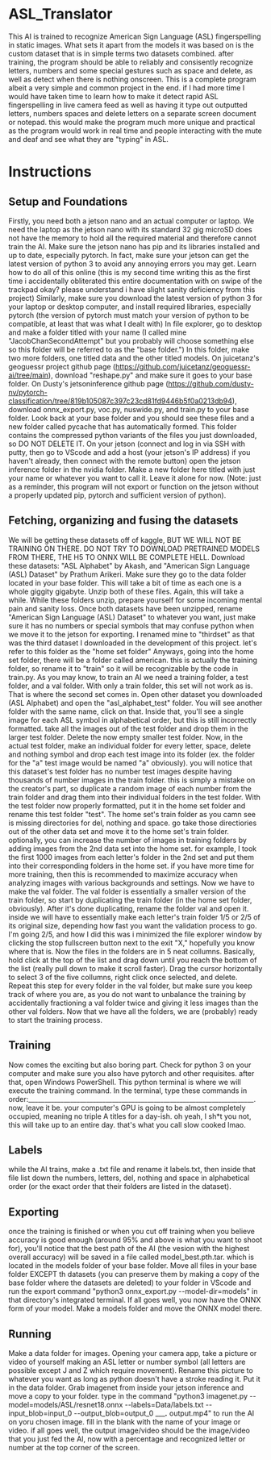 # ASL_Translator
This AI is trained to recognize American Sign Language (ASL) fingerspelling in static images. What sets it apart from the models it was based on is the custom dataset that is in simple terms two datasets combined. after training, the program should be able to reliably and consisently recognize letters, numbers and some special gestures such as space and delete, as well as detect when there is nothing onscreen. This is a complete program albeit a very simple and common project in the end. if I had more time I would have taken time to learn how to make it detect rapid ASL fingerspelling in live camera feed
as well as having it type out outputted letters, numbers spaces and delete letters on a separate screen document or notepad. this would make the program much more unique and practical as the program would work in real time and people interacting with the mute and deaf and see what they are "typing" in ASL.
# Instructions
## Setup and Foundations
Firstly, you need both a jetson nano and an actual computer or laptop. We need the laptop as the jetson nano with its standard 32 gig microSD does not have the memory to hold all the required material and therefore cannot train the AI.
Make sure the jetson nano has pip and its libraries installed and up to date, especially pytorch. In fact, make sure your jetson can get the latest version of python 3 to avoid any annoying errors you may get. Learn how to do all of this online (this is my second time writing this as the first time i accidentally obliterated this entire documentation with on swipe of the trackpad okay? please understand i have slight sanity deficiency from this project)
Similarly, make sure you download the latest version of python 3 for your laptop or desktop computer, and install required libraries, especially pytorch (the version of pytorch must match your version of python to be compatible, at least that was what I dealt with)
In file explorer, go to desktop and make a folder titled with your name (I called mine "JacobChanSecondAttempt" but you probably will choose something else so this folder will be referred to as the "base folder.")
In this folder, make two more folders, one titled data and the other titled models. 
On juicetanz's geoguessr project github page (https://github.com/juicetanz/geoguessr-ai/tree/main), download "reshape.py" and make sure it goes to your base folder. 
On Dusty's jetsoninference github page (https://github.com/dusty-nv/pytorch-classification/tree/819b105087c397c23cd81fd9446b5f0a0213db94), download onnx_export.py, voc.py, nuswide.py, and train.py to your base folder. 
Look back at your base folder and you should see these files and a new folder called pycache that has automatically formed. This folder contains the compressed python variants of the files you just downloaded, so DO NOT DELETE IT.
On your jetson (connect and log in via SSH with putty, then go to VScode and add a host (your jetson's IP address) if you haven't already, then connect with the remote button) open the jetson inference folder in the nvidia folder. Make a new folder here titled with just your name or whatever you want to call it. Leave it alone for now. 
(Note: just as a reminder, this program will not export or function on the jetson without a properly updated pip, pytorch and sufficient version of python). 
## Fetching, organizing and fusing the datasets
We will be getting these datasets off of kaggle, BUT WE WILL NOT BE TRAINING ON THERE. DO NOT TRY TO DOWNLOAD PRETRAINED MODELS FROM THERE, THE H5 TO ONNX WILL BE COMPLETE HELL.
Download these datasets: "ASL Alphabet" by Akash, and "American Sign Language (ASL) Dataset" by Prathum Arikeri. Make sure they go to the data folder located in your base folder. This will take a bit of time as each one is a whole giggity gigabyte.
Unzip both of these files. Again, this will take a while. While these folders unzip, prepare yourself for some incoming mental pain and sanity loss. 
Once both datasets have been unzipped, rename "American Sign Language (ASL) Dataset" to whatever you want, just make sure it has no numbers or special symbols that may confuse python when we move it to the jetson for exporting. I renamed mine to "thirdset" as that was the third dataset I downloaded in the development of this project. let's refer to this folder as the "home set folder"
Anyways, going into the home set folder, there will be a folder called american. this is actually the training folder, so rename it to "train" so it will be recognizable by the code in train.py.
As you may know, to train an AI we need a training folder, a test folder, and a val folder. With only a train folder, this set will not work as is. That is where the second set comes in. Open other dataset you downloaded (ASL Alphabet) and open the "asl_alphabet_test" folder. You will see another folder with the same name, click on that. Inside that, you'll see a single image for each ASL symbol in alphabetical order, but this is still incorrectly formatted. take all the images out of the test folder and drop them in the larger test folder. Delete the now empty smaller test folder. Now, in the actual test folder, make an individual folder for every letter, space, delete and nothing symbol and drop each test image into its folder (ex. the folder for the "a" test image would be named "a" obviously).
you will notice that this dataset's test folder has no number test images despite having thousands of number images in the train folder. this is simply a mistake on the creator's part, so duplicate a random image of each number from the train folder and drag them into their individual folders in the test folder. With the test folder now properly formatted, put it in the home set folder and rename this test folder "test".
The home set's train folder as you camn see is missing directories for del, nothing and space. go take those directiories out of the other data set and move it to the home set's train folder. optionally, you can increase the number of images in training folders by adding images from the 2nd data set into the home set. for example, I took the first 1000 images from each letter's folder in the 2nd set and put them into their corresponding folders in the home set. if you have more time for more training, then this is recommended to maximize accuracy when analyzing images with various backgrounds and settings.
Now we have to make the val folder. The val folder is essentially a smaller version of the train folder, so start by duplicating the train folder (in the home set folder, obviously). After it's done duplicating, rename the folder val and open it. inside we will have to essentially make each letter's train folder 1/5 or 2/5 of its original size, depending how fast you want the validation process to go. I'm going 2/5, and how I did this was i minimized the file explorer window by clicking the stop fullscreen button next to the exit "X," hopefully you know where that is. Now the files in the folders are in 5 neat collumns. Basically, hold click at the top of the list and drag down until you reach the bottom of the list (really pull down to make it scroll faster). Drag the cursor horizontally to select 3 of the five collumns, right click once selected, and delete. Repeat this step for every folder in the val folder, but make sure you keep track of where you are, as you do not want to unbalance the training by accidentally fractioning a val folder twice and giving it less images than the other val folders.
Now that we have all the folders, we are (probably) ready to start the training process.
## Training
Now comes the exciting but also boring part. Check for python 3 on your computer and make sure you also have pytorch and other requisites. after that, open Windows PowerShell. This python terminal is where we will execute the training command. In the terminal, type these commands in order:______________________________________________________________________. now, leave it be. your computer's GPU is going to be almost completely occupied, meaning no triple A titles for a day-ish. oh yeah, I sh*t you not, this will take up to an entire day. that's what you call slow cooked lmao. 
## Labels
while the AI trains, make a .txt file and rename it labels.txt, then inside that file list down the numbers, letters, del, nothing and space in alphabetical order (or the exact order that their folders are listed in the dataset). 
## Exporting
once the training is finished or when you cut off training when you believe accuracy is good enough (around 95% and above is what you want to shoot for), you'll notice that the best path of the AI (the vesion with the highest overall accuracy) will be saved in a file called model_best.pth.tar. which is located in the models folder of your base folder. Move all files in your base folder EXCEPT th datasets (you can preserve them by making a copy of the base folder where the datasets are deleted) to your folder in VScode and run the export command "python3 onnx_export.py --model-dir=models" in that directory's integrated terminal. If all goes well, you now have the ONNX form of your model. Make a models folder and move the ONNX model there.
## Running
Make a data folder for images. Opening your camera app, take a picture or video of yourself making an ASL letter or number symbol (all letters are possible except J and Z which require movement). Rename this picture to whatever you want as long as python doesn't have a stroke reading it. Put it in the data folder. Grab imagenet from inside your jetson inference and move a copy to your folder. type in the command "python3 imagenet.py --model=models/ASL/resnet18.onnx --labels=Data/labels.txt --input_blob=input_0 --output_blob=output_0 ______.___ output.mp4" to run the AI on yoru chosen image. fill in the blank with the name of your image or video. if all goes well, the output image/video should be the image/video that you just fed the AI, now with a percentage and recognized letter or number at the top corner of the screen.
